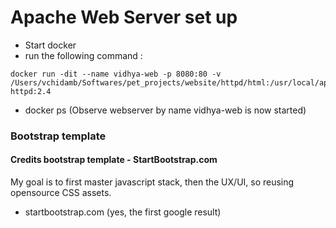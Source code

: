 # Apache Web Server set up

* Start docker
* run the following command :

```
docker run -dit --name vidhya-web -p 8080:80 -v /Users/vchidamb/Softwares/pet_projects/website/httpd/html:/usr/local/apache2/htdocs/ httpd:2.4
```

* docker ps (Observe webserver by name vidhya-web is now started)


### Bootstrap template

#### Credits bootstrap template - StartBootstrap.com

My goal is to first master javascript stack, then the UX/UI, so reusing opensource CSS assets.

* startbootstrap.com (yes, the first google result)
